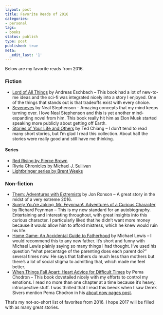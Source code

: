 ```yaml
---
layout: post
title: Favorite Reads of 2016
categories:
- personal
tags:
- books
status: publish
type: post
published: true
meta:
  _edit_last: '1'
---
```


<p>Below are my favorite reads from 2016.</p>

<h3>Fiction</h3>

<ul>
<li><a href="http://web.archive.org/web/20210120073302/http://amzn.to/1RX9aIm">Lord of All Things</a> by Andreas Eschbach – This book had a lot of new-to-me ideas and the sci-fi was integrated nicely into a story I enjoyed. One of the things that stands out is that tradeoffs exist with every choice.</li>
<li><a href="http://web.archive.org/web/20210120073302/http://amzn.to/2ixJgRY">Seveneves</a> by Neal Stephenson – Amazing concepts that my mind keeps turning over. I love Neal Stephenson and this is yet another mind-expanding novel from him. This book really hit him as Elon Musk started speaking more publicly about getting off Earth.</li>
<li><a href="http://web.archive.org/web/20210120073302/http://amzn.to/2in6xFW">Stories of Your Life and Others</a> by Ted Chiang – I don’t tend to read many short stories, but I’m glad I read this collection. About half the stories were really good and still have me thinking.</li>
</ul>


<h4>Series</h4>

<ul>
<li><a href="http://web.archive.org/web/20210120073302/http://amzn.to/1YefYmk">Red Rising by Pierce Brown</a></li>
<li><a href="http://web.archive.org/web/20210120073302/http://amzn.to/1UHiSBW">Riyria Chronicles by Michael J. Sullivan</a></li>
<li><a href="http://web.archive.org/web/20210120073302/http://amzn.to/2iWcyur">Lightbringer series by Brent Weeks</a></li>
</ul>


<h3>Non-fiction</h3>

<ul>
<li><a href="http://web.archive.org/web/20210120073302/http://amzn.to/294eAPo">Them: Adventures with Extremists</a> by Jon Ronson – A great story in the midst of a very extreme 2016.</li>
<li><a href="http://web.archive.org/web/20210120073302/http://amzn.to/2hHFvrV">Surely You’re Joking, Mr. Feynman!: Adventures of a Curious Character</a> by Richard Feynman – This is my new standard for an autobiography. Entertaining and interesting throughout, with great insights into this curious character. I particularly liked that he didn’t want more money because it would allow him to afford mistress, which he knew would ruin his life.</li>
<li><a href="http://web.archive.org/web/20210120073302/http://amzn.to/2iUcmre">Home Game: An Accidental Guide to Fatherhood</a> by Michael Lewis – I would recommend this to any new father. It’s short and funny with Michael Lewis plainly saying so many things I had thought. I’ve used his question “what percentage of the parenting does each parent do?” several times now. He says that fathers do much less than mothers but there’s a lot of social stigma to admitting that, which made me feel better.</li>
<li><a href="http://web.archive.org/web/20210120073302/http://amzn.to/2in8Et5">When Things Fall Apart: Heart Advice for Difficult Times</a> by Pema Chodron – This book dovetailed nicely with my efforts to control my emotions. I read no more than one chapter at a time because it’s heavy, introspective stuff. I was thrilled that I read this beeok when I saw Derek Sivers mention Pema Chodron in his <a href="http://web.archive.org/web/20210120073302/http://nownownow.com/about">about now pages post</a>.</li>
</ul>


<p>That’s my not-so-short list of favorites from 2016. I hope 2017 will be filled with as many great stories.</p>
